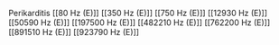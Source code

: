 Perikarditis
[[80 Hz (E)]]
[[350 Hz (E)]]
[[750 Hz (E)]]
[[12930 Hz (E)]]
[[50590 Hz (E)]]
[[197500 Hz (E)]]
[[482210 Hz (E)]]
[[762200 Hz (E)]]
[[891510 Hz (E)]]
[[923790 Hz (E)]]